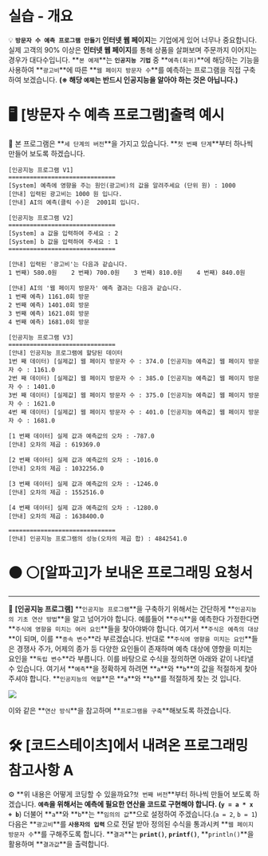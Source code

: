 # **실습 - 개요**

💡 **`방문자 수 예측 프로그램 만들기`**
**인터넷 웹 페이지**는 기업에게 있어 너무나 중요합니다. 실제 고객의 90% 이상은 **인터넷 웹 페이지**를 통해 상품을 살펴보며 주문까지 이어지는 경우가 대다수입니다. **`본 예제`**는 **`인공지능 기법`** 중 **`예측(회귀)`**에 해당하는 기능을 사용하여 **`광고비`**에 따른 **`웹 페이지 방문자 수`**를 예측하는 프로그램을 직접 구축하여 보겠습니다.
**(※ 해당 `예제`는 반드시 인공지능을 알아야 하는 것은 아닙니다.)**

# **🖥 [방문자 수 예측 프로그램]출력 예시**

🤖 본 프로그램은 **`세 단계의 버전`**을 가지고 있습니다. **`첫 번째 단계`**부터 하나씩 만들어 보도록 하겠습니다.

```
[인공지능 프로그램 V1]
==============================
[System] 예측에 영향을 주는 원인(광고비)의 값을 알려주세요 (단위 원) : 1000
[안내] 입력된 광고비는 1000 원 입니다.
[안내] AI의 예측(클릭 수)은  2001회 입니다.
```

```
[인공지능 프로그램 V2]
==============================
[System] a 값을 입력하여 주세요 : 2
[System] b 값을 입력하여 주세요 : 1
==============================

[안내] 입력된 '광고비'는 다음과 같습니다.
1 번째) 580.0원	2 번째) 700.0원	3 번째) 810.0원	4 번째) 840.0원

[안내] AI의 '웹 페이지 방문자' 예측 결과는 다음과 같습니다.
1 번째 예측) 1161.0회 방문
2 번째 예측) 1401.0회 방문
3 번째 예측) 1621.0회 방문
4 번째 예측) 1681.0회 방문
```

```
[인공지능 프로그램 V3]
==============================
[안내] 인공지능 프로그램에 할당된 데이터
1번 째 데이터) [실제값] 웹 페이지 방문자 수 : 374.0	[인공지능 예측값] 웹 페이지 방문자 수 : 1161.0
2번 째 데이터) [실제값] 웹 페이지 방문자 수 : 385.0	[인공지능 예측값] 웹 페이지 방문자 수 : 1401.0
3번 째 데이터) [실제값] 웹 페이지 방문자 수 : 375.0	[인공지능 예측값] 웹 페이지 방문자 수 : 1621.0
4번 째 데이터) [실제값] 웹 페이지 방문자 수 : 401.0	[인공지능 예측값] 웹 페이지 방문자 수 : 1681.0

[1 번째 데이터] 실제 값과 예측값의 오차 : -787.0
[안내] 오차의 제곱 : 619369.0

[2 번째 데이터] 실제 값과 예측값의 오차 : -1016.0
[안내] 오차의 제곱 : 1032256.0

[3 번째 데이터] 실제 값과 예측값의 오차 : -1246.0
[안내] 오차의 제곱 : 1552516.0

[4 번째 데이터] 실제 값과 예측값의 오차 : -1280.0
[안내] 오차의 제곱 : 1638400.0

==============================
[안내] 인공지능 프로그램의 성능(오차의 제곱 합) : 4842541.0
```

# **⚫ ⚪[알파고]가 보내온 프로그래밍 요청서**

---

📝 **[인공지능 프로그램]**
**`인공지능 프로그램`**을 구축하기 위해서는 간단하게 **`인공지능의 기초 연산 방법`**을 알고 넘어가야 합니다. 예를들어 **`주식`**을 예측한다 가정한다면 **`주식에 영향을 미치는 여러 요인`**들을 찾아야봐야 합니다. 여기서 **`주식은 예측의 대상`**이 되며, 이를 **`종속 변수`**라 부르겠습니다.
반대로 **`주식에 영향을 미치는 요인`**들은 경쟁사 주가, 어제의 종가 등 다양한 요인들이 존재하며 예측 대상에 영향을 미치는 요인을 **`독립 변수`**라 부릅니다.
이를 바탕으로 수식을 정의하면 아래와 같이 나타낼 수 있습니다. 여기서 **`예측`**을 정확하게 하려면 **`a`**와 **`b`**의 값을 적절하게 찾아 주셔야 합니다. **`인공지능의 역할`**은 **`a`**와 **`b`**를 적절하게 찾는 것 입니다.

<img src="https://s3.ap-northeast-2.amazonaws.com/urclass-images/Z4JWH-csypizQPr0BubKh-1652316528248.png" />

이와 같은 **`연산 방식`**을 참고하며 **`프로그램을 구축`**해보도록 하겠습니다.

# **🛠 [코드스테이츠]에서 내려온 프로그래밍 참고사항 A**

⚙ **위 내용은 어떻게 코딩할 수 있을까요?`첫 번째 버전`**부터 하나씩 만들어 보도록 하겠습니다.
**`예측`**을 위해서는 예측에 필요한 연산을 코드로 구현해야 합니다. (**`y = a * x + b`**)
더불어 **`a`**와 **`b`**는 **`임의의 값`**으로 설정하여 주겠습니다.(`a = 2`, `b = 1`)
다음은 **`광고비`**를 **`사용자의 입력`** 으로 전달 받아 정의된 수식을 통과시켜 **`웹 페이지 방문자 수`**를 구해주도록 합니다.
**`결과`**는 **`print()`**, **`printf()`**, **`println()`**을 활용하며 **`결과값`**을 출력합니다.
